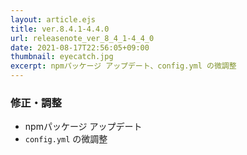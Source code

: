 ```yaml
---
layout: article.ejs
title: ver.8.4.1-4.4.0
url: releasenote_ver_8_4_1-4_4_0
date: 2021-08-17T22:56:05+09:00
thumbnail: eyecatch.jpg
excerpt: npmパッケージ アップデート、config.yml の微調整
---
```


### 修正・調整

- npmパッケージ アップデート
- `config.yml` の微調整